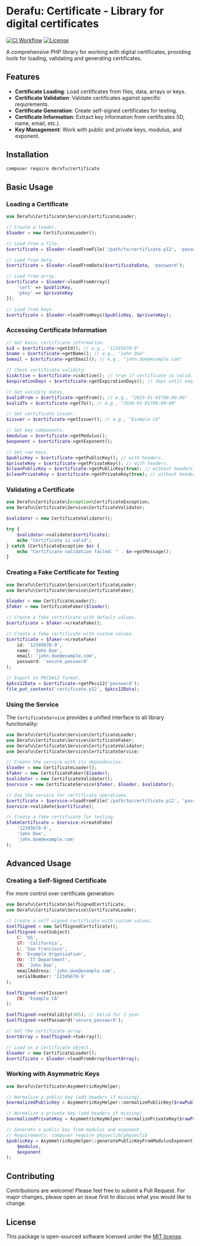 # Derafu: Certificate - Library for digital certificates

[![CI Workflow](https://github.com/derafu/certificate/actions/workflows/ci.yml/badge.svg?branch=main&event=push)](https://github.com/derafu/certificate/actions/workflows/ci.yml?query=branch%3Amain)
[![License](https://img.shields.io/badge/license-MIT-blue.svg)](https://opensource.org/licenses/MIT)

A comprehensive PHP library for working with digital certificates, providing tools for loading, validating and generating certificates.

## Features

- **Certificate Loading**: Load certificates from files, data, arrays or keys.
- **Certificate Validation**: Validate certificates against specific requirements.
- **Certificate Generation**: Create self-signed certificates for testing.
- **Certificate Information**: Extract key information from certificates (ID, name, email, etc.).
- **Key Management**: Work with public and private keys, modulus, and exponent.

## Installation

```bash
composer require derafu/certificate
```

## Basic Usage

### Loading a Certificate

```php
use Derafu\Certificate\Service\CertificateLoader;

// Create a loader.
$loader = new CertificateLoader();

// Load from a file.
$certificate = $loader->loadFromFile('/path/to/certificate.p12', 'password');

// Load from data.
$certificate = $loader->loadFromData($certificateData, 'password');

// Load from array.
$certificate = $loader->loadFromArray([
    'cert' => $publicKey,
    'pkey' => $privateKey
]);

// Load from keys.
$certificate = $loader->loadFromKeys($publicKey, $privateKey);
```

### Accessing Certificate Information

```php
// Get basic certificate information.
$id = $certificate->getId(); // e.g., "12345678-9"
$name = $certificate->getName(); // e.g., "John Doe"
$email = $certificate->getEmail(); // e.g., "john.doe@example.com"

// Check certificate validity.
$isActive = $certificate->isActive(); // true if certificate is valid.
$expirationDays = $certificate->getExpirationDays(); // days until expiration.

// Get validity dates.
$validFrom = $certificate->getFrom(); // e.g., "2025-01-01T00:00:00"
$validTo = $certificate->getTo(); // e.g., "2026-01-01T00:00:00"

// Get certificate issuer.
$issuer = $certificate->getIssuer(); // e.g., "Example CA"

// Get key components.
$modulus = $certificate->getModulus();
$exponent = $certificate->getExponent();

// Get raw keys.
$publicKey = $certificate->getPublicKey(); // with headers.
$privateKey = $certificate->getPrivateKey(); // with headers.
$cleanPublicKey = $certificate->getPublicKey(true); // without headers.
$cleanPrivateKey = $certificate->getPrivateKey(true); // without headers.
```

### Validating a Certificate

```php
use Derafu\Certificate\Exception\CertificateException;
use Derafu\Certificate\Service\CertificateValidator;

$validator = new CertificateValidator();

try {
    $validator->validate($certificate);
    echo "Certificate is valid";
} catch (CertificateException $e) {
    echo "Certificate validation failed: " . $e->getMessage();
}
```

### Creating a Fake Certificate for Testing

```php
use Derafu\Certificate\Service\CertificateLoader;
use Derafu\Certificate\Service\CertificateFaker;

$loader = new CertificateLoader();
$faker = new CertificateFaker($loader);

// Create a fake certificate with default values.
$certificate = $faker->createFake();

// Create a fake certificate with custom values.
$certificate = $faker->createFake(
    id: '12345678-9',
    name: 'John Doe',
    email: 'john.doe@example.com',
    password: 'secure_password'
);

// Export to PKCS#12 format.
$pkcs12Data = $certificate->getPkcs12('password');
file_put_contents('certificate.p12', $pkcs12Data);
```

### Using the Service

The `CertificateService` provides a unified interface to all library functionality:

```php
use Derafu\Certificate\Service\CertificateLoader;
use Derafu\Certificate\Service\CertificateFaker;
use Derafu\Certificate\Service\CertificateValidator;
use Derafu\Certificate\Service\CertificateService;

// Create the service with its dependencies.
$loader = new CertificateLoader();
$faker = new CertificateFaker($loader);
$validator = new CertificateValidator();
$service = new CertificateService($faker, $loader, $validator);

// Use the service for certificate operations.
$certificate = $service->loadFromFile('/path/to/certificate.p12', 'password');
$service->validate($certificate);

// Create a fake certificate for testing.
$fakeCertificate = $service->createFake(
    '12345678-9',
    'John Doe',
    'john.doe@example.com'
);
```

## Advanced Usage

### Creating a Self-Signed Certificate

For more control over certificate generation:

```php
use Derafu\Certificate\SelfSignedCertificate;
use Derafu\Certificate\Service\CertificateLoader;

// Create a self-signed certificate with custom values.
$selfSigned = new SelfSignedCertificate();
$selfSigned->setSubject(
    C: 'US',
    ST: 'California',
    L: 'San Francisco',
    O: 'Example Organization',
    OU: 'IT Department',
    CN: 'John Doe',
    emailAddress: 'john.doe@example.com',
    serialNumber: '12345678-9'
);

$selfSigned->setIssuer(
    CN: 'Example CA'
);

$selfSigned->setValidity(365); // Valid for 1 year.
$selfSigned->setPassword('secure_password');

// Get the certificate array.
$certArray = $selfSigned->toArray();

// Load as a Certificate object.
$loader = new CertificateLoader();
$certificate = $loader->loadFromArray($certArray);
```

### Working with Asymmetric Keys

```php
use Derafu\Certificate\AsymmetricKeyHelper;

// Normalize a public key (add headers if missing).
$normalizedPublicKey = AsymmetricKeyHelper::normalizePublicKey($rawPublicKey);

// Normalize a private key (add headers if missing).
$normalizedPrivateKey = AsymmetricKeyHelper::normalizePrivateKey($rawPrivateKey);

// Generate a public key from modulus and exponent.
// Requirements: composer require phpseclib/phpseclib
$publicKey = AsymmetricKeyHelper::generatePublicKeyFromModulusExponent(
    $modulus,
    $exponent
);
```

## Contributing

Contributions are welcome! Please feel free to submit a Pull Request. For major changes, please open an issue first to discuss what you would like to change.

## License

This package is open-sourced software licensed under the [MIT license](https://opensource.org/licenses/MIT).
